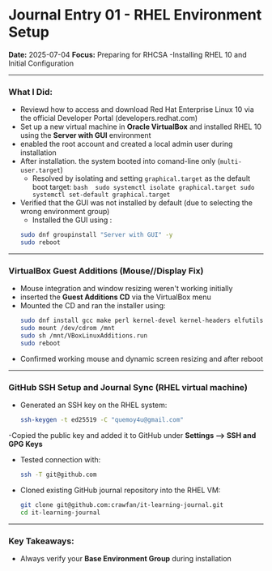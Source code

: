 # Journal Entry 01 - RHEL Environment Setup 

**Date:** 2025-07-04
**Focus:** Preparing for RHCSA -Installing RHEL 10 and Initial Configuration


---

### What I Did:
- Reviewd how to access and download Red Hat Enterprise Linux 10 via the official Developer Portal (developers.redhat.com)
- Set up a new virtual machine in **Oracle VirtualBox** and installed RHEL 10 using the **Server with GUI** environment
- enabled the root account and created a local admin user during installation 
- After installation. the system booted into comand-line only (`multi-user.target`)
     - Resolved by isolating and setting `graphical.target` as the default boot target:
      ```bash 
      sudo systemctl isolate graphical.target
      sudo systemctl set-default graphical.target
      ```
- Verified that the GUI was not installed by default (due to selecting the wrong environment group)
     - Installed the GUI using :
     ``` bash
     sudo dnf groupinstall "Server with GUI" -y
     sudo reboot
     ```


---


### VirtualBox Guest Additions (Mouse//Display Fix)
- Mouse integration and window resizing weren't working initially 
- inserted the **Guest Additions CD** via the VirtualBox menu
- Mounted the CD and ran the installer using:
     ``` bash
     sudo dnf install gcc make perl kernel-devel kernel-headers elfutils-libelf-devel -y
     sudo mount /dev/cdrom /mnt
     sudo sh /mnt/VBoxLinuxAdditions.run
     sudo reboot
     ```
- Confirmed working mouse and dynamic screen resizing and after reboot


---


### GitHub SSH Setup and Journal Sync (RHEL virtual machine)
- Generated an SSH key on the RHEL system:
     ```bash
     ssh-keygen -t ed25519 -C "quemoy4u@gmail.com"
     ```
-Copied the public key and added it to GitHub under **Settings --> SSH and GPG Keys**
- Tested connection with:
    ``` bash
    ssh -T git@github.com
    ```
- Cloned existing GitHub journal repository into the RHEL VM:
     ``` bash
     git clone git@github.com:crawfan/it-learning-journal.git
     cd it-learning-journal
     ```


--- 


### Key Takeaways:
- Always verify your **Base Environment Group** during installation
